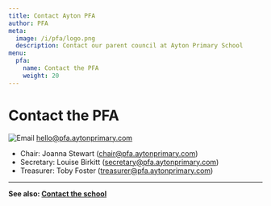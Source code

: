 ```yaml
---
title: Contact Ayton PFA
author: PFA
meta:
  image: /i/pfa/logo.png
  description: Contact our parent council at Ayton Primary School
menu:
  pfa:
    name: Contact the PFA
    weight: 20
---
```

# Contact the PFA

![Email](/i/mail.svg)
[hello@pfa.aytonprimary.com](mailto:hello@pfa.aytonprimary.com)


* Chair: Joanna Stewart ([chair@pfa.aytonprimary.com](mailto:chairs@pfa.aytonprimary.com))
* Secretary: Louise Birkitt ([secretary@pfa.aytonprimary.com](mailto:secretary@pfa.aytonprimary.com))
* Treasurer: Toby Foster ([treasurer@pfa.aytonprimary.com](mailto:treasurer@pfa.aytonprimary.com))

---

**See also: [Contact the school](/contact/)**
